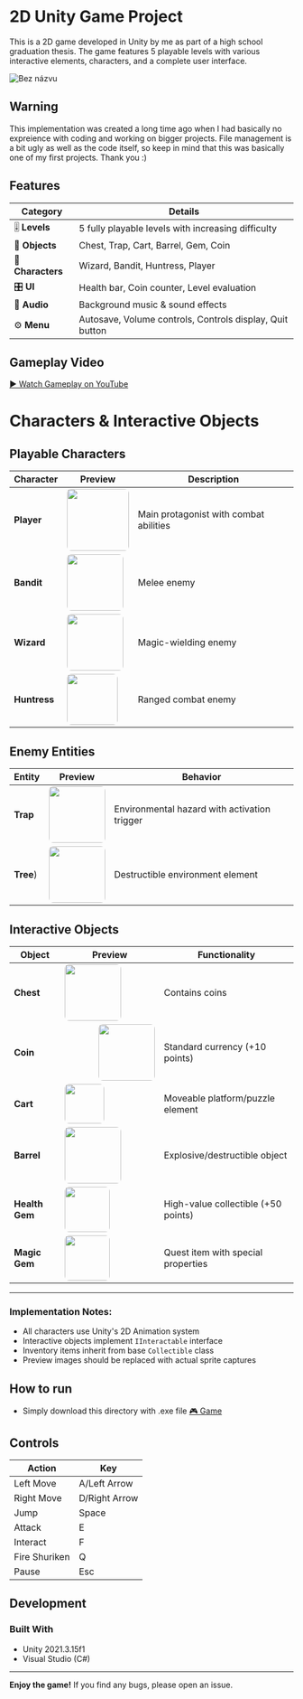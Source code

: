 # 2D Unity Game Project

This is a 2D game developed in Unity by me as part of a high school graduation thesis. The game features 5 playable levels with various interactive elements, characters, and a complete user interface.

![Bez názvu](https://github.com/user-attachments/assets/7bc08ed2-4c24-4081-9862-7afd1908abfc)

## Warning

This implementation was created a long time ago when I had basically no expreience with coding and working on bigger projects. File management is a bit ugly as well as the code itself, so keep in mind that this was basically one of my first projects. Thank you :)

## Features
| Category        | Details                                                                 |
|-----------------|-------------------------------------------------------------------------|
| 🎚️ **Levels**   | 5 fully playable levels with increasing difficulty                      |
| 🧩 **Objects**  | Chest, Trap, Cart, Barrel, Gem, Coin                                   |
| 🧙 **Characters** | Wizard, Bandit, Huntress, Player                                       |
| 🎛️ **UI**       | Health bar, Coin counter, Level evaluation                             |
| 🎵 **Audio**    | Background music & sound effects                                       |
| ⚙️ **Menu**     | Autosave, Volume controls, Controls display, Quit button               |

## Gameplay Video
[▶️ Watch Gameplay on YouTube](https://youtu.be/68mCHKE7U-k)

# Characters & Interactive Objects

## Playable Characters

| Character | Preview | Description |
|-----------|---------|-------------|
| **Player** | <img src="https://github.com/user-attachments/assets/0d2a6e87-18df-4120-a043-0b6b4b73a2bc" width="110" style="border-radius: 8px;"> | Main protagonist with combat abilities |
| **Bandit** | <img src="https://github.com/user-attachments/assets/7f9f1243-787c-4d8c-9bc5-0e6ab2840f22" width="100" style="border-radius: 8px;"> | Melee enemy |
| **Wizard** | <img src="https://github.com/user-attachments/assets/4efc626e-77b1-4b84-8093-4a7fc7318be4" width="100" style="border-radius: 8px;"> | Magic-wielding enemy |
| **Huntress** | <img src="https://github.com/user-attachments/assets/fc3e0bb7-0eaf-4a2a-a830-f16df80bec14" width="90" style="border-radius: 8px;"> | Ranged combat enemy |

## Enemy Entities
| Entity | Preview | Behavior |
|--------|---------|----------|
| **Trap** | <img src="https://github.com/user-attachments/assets/6cc7d037-8da2-47a4-b568-8c945062c845" width="100" style="border-radius: 8px;"> | Environmental hazard with activation trigger |
| **Tree**) | <img src="https://github.com/user-attachments/assets/d39fc29e-8ede-45ef-82f9-fd08df1157c9" width="100" style="border-radius: 8px;"> | Destructible environment element |

## Interactive Objects
| Object | Preview | Functionality |
|--------|---------|--------------|
| **Chest** |  <img src="https://github.com/user-attachments/assets/c6f6f5a2-0eb7-458b-859c-f636dc605567" width="100" style="border-radius: 8px;"> | Contains coins |
| **Coin** | <div style="display: flex; align-items: center; padding-left: 60px;"><img src="https://github.com/user-attachments/assets/7d621cce-66f5-4339-ae04-2bb938da125c" width="100" style="border-radius: 8px;"></div> | Standard currency (+10 points) |
| **Cart** |  <img src="https://github.com/user-attachments/assets/1479fd5a-b8ae-4212-8251-83aebf72baae" width="70" style="border-radius: 8px; align-items: center;"> | Moveable platform/puzzle element |
| **Barrel** |  <img src="https://github.com/user-attachments/assets/9fe34a7d-e6ab-4e5c-a746-3386c32fb8fa" width="100" style="border-radius: 8px;"> | Explosive/destructible object |
| **Health Gem** |  <img src="https://github.com/user-attachments/assets/2c9d2dbf-ba57-489c-8736-c5b60a2816af" width="80" style="border-radius: 8px;"> | High-value collectible (+50 points) |
| **Magic Gem** | <img src="https://github.com/user-attachments/assets/6db7336d-9f77-481e-847f-f7d714ebe1e6" width="80" style="border-radius: 8px;"> | Quest item with special properties |

---

### Implementation Notes:
- All characters use Unity's 2D Animation system
- Interactive objects implement `IInteractable` interface
- Inventory items inherit from base `Collectible` class
- Preview images should be replaced with actual sprite captures

## How to run
- Simply download this directory with .exe file [🎮 Game](https://drive.google.com/drive/folders/1eBmfYWrt_OwAMpSA0Dbdui4QLICe5o8U?usp=drive_link)


## Controls
| Action          | Key           |
|-----------------|---------------|
| Left Move       | A/Left Arrow  |
| Right Move      | D/Right Arrow |
| Jump            | Space         |
| Attack          | E             |
| Interact        | F             |
| Fire Shuriken   | Q             |
| Pause           | Esc           |

## Development
### Built With
- Unity 2021.3.15f1
- Visual Studio (C#)
---

**Enjoy the game!** If you find any bugs, please open an issue.
